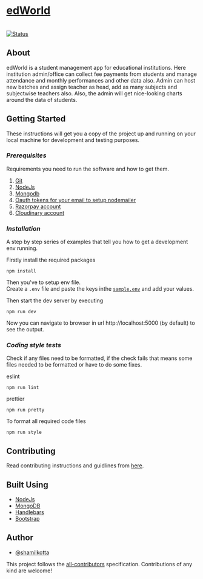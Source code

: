 <a href="https://edworld.gq"><h1><b>edWorld</b></h1></a>
<br>
<a href="https://edworld.gq">
<img src="https://img.shields.io/badge/status-active-success.svg" alt="Status">
</a>


## **About**

edWorld is a student management app for educational institutions. Here institution admin/office can collect fee payments from students and manage attendance and monthly performances and other data also. Admin can host new batches and assign teacher as head, add as many subjects and subjectwise teachers also. Also, the admin will get nice-looking charts around the data of students.

## **Getting Started**

These instructions will get you a copy of the project up and running on your local machine for development and testing purposes.

### _Prerequisites_

Requirements you need to run the software and how to get them.

1. [Git](https://git-scm.com/downloads)
2. [NodeJs](https://nodejs.org/en/download)
3. [Mongodb](https://www.mongodb.com/docs/manual/tutorial/getting-started/)
4. [Oauth tokens for your email to setup nodemailer](https://www.freecodecamp.org/news/use-nodemailer-to-send-emails-from-your-node-js-server/)
5. [Razorpay account](https://dashboard.razorpay.com/signup)
6. [Cloudinary account](https://cloudinary.com/users/register_free)

### _Installation_

A step by step series of examples that tell you how to get a development env running.

Firstly install the required packages

```
npm install
```

Then you've to setup env file. <br>
Create a `.env` file and paste the keys inthe [`sample.env`](/sample.env) and add your values.

Then start the dev server by executing

```
npm run dev
```

Now you can navigate to browser in url http://localhost:5000 (by default) to see the output.

### _Coding style tests_

Check if any files need to be formatted, if the check fails that means some files needed to be formatted or have to do some fixes.

eslint

```
npm run lint
```

prettier

```
npm run pretty
```

To format all required code files

```
npm run style
```

## **Contributing**

Read contributing instructions and guidlines from [here](/CONTRIBUTING.md).

## **Built Using**

- [NodeJs](https://nodejs.org/en/)
- [MongoDB](https://www.mongodb.com/)
- [Handlebars](https://handlebarsjs.com/)
- [Bootstrap](https://getbootstrap.com/docs/5.2/getting-started/introduction/)

## **Author**

- [@shamilkotta](https://github.com/shamilkotta)

This project follows the [all-contributors](https://github.com/all-contributors/all-contributors) specification. Contributions of any kind are welcome!
